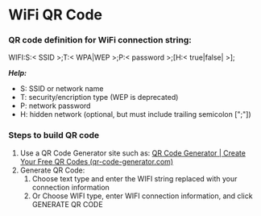 # WiFi QR Code
### QR code definition for WiFi connection string:

WIFI:S:< SSID >;T:< WPA|WEP >;P:< password >;[H:< true|false| >];

***Help:***
 - S: SSID or network name 
 - T: security/encription type (WEP is deprecated) 
 - P: network password 
 - H: hidden network (optional, but must include trailing semicolon [";"])

### Steps to build QR code
1. Use a QR Code Generator site such as: [QR Code Generator | Create Your Free QR Codes (qr-code-generator.com)](https://www.qr-code-generator.com/) 
2. Generate QR Code:
    1. Choose text type and enter the WIFI string replaced with your connection information
    2. Or Choose WIFI type, enter WIFI connection information, and click GENERATE QR CODE
